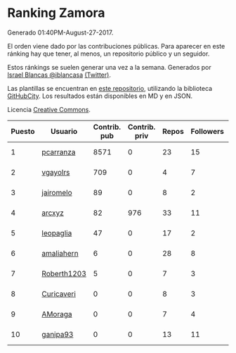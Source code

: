 # Ranking Zamora

Generado 01:40PM-August-27-2017.

El orden viene dado por las contribuciones públicas. Para aparecer en este ránking hay que tener, al menos, un repositorio público y un seguidor.

Estos ránkings se suelen generar una vez a la semana. Generados por [Israel Blancas @iblancasa](https://github.com/iblancasa/) [(Twitter)](https://twitter.com/iblancasa).

Las plantillas se encuentran en [este repositorio](https://github.com/iblancasa/GH-Spanish-Ranking), utilizando la biblioteca [GitHubCity](https://github.com/iblancasa/GitHubCity). Los resultados están disponibles en MD y en JSON.

Licencia [Creative Commons](https://creativecommons.org/licenses/by/4.0/).

| Puesto   |  Usuario  | Contrib. pub | Contrib. priv |Repos| Followers | Desde |  Avatar  |
|----------|-----------|--------------|---------------|-----|-----------|-------|----------|
|1|[pcarranza](https://github.com/pcarranza)|8571|0|23|15|2013-05-22|![pcarranza](https://avatars1.githubusercontent.com/u/4496338)|
|2|[vgayolrs](https://github.com/vgayolrs)|709|0|4|7|2016-03-05|![vgayolrs](https://avatars2.githubusercontent.com/u/17665201)|
|3|[jairomelo](https://github.com/jairomelo)|89|0|8|2|2014-05-19|![jairomelo](https://avatars1.githubusercontent.com/u/7632991)|
|4|[arcxyz](https://github.com/arcxyz)|82|976|33|11|2010-01-18|![arcxyz](https://avatars0.githubusercontent.com/u/185002)|
|5|[leopaglia](https://github.com/leopaglia)|47|0|17|2|2013-04-10|![leopaglia](https://avatars3.githubusercontent.com/u/4120036)|
|6|[amaliahern](https://github.com/amaliahern)|6|0|28|8|2010-06-14|![amaliahern](https://avatars3.githubusercontent.com/u/304761)|
|7|[Roberth1203](https://github.com/Roberth1203)|5|0|7|3|2014-12-31|![Roberth1203](https://avatars0.githubusercontent.com/u/10360581)|
|8|[Curicaveri](https://github.com/Curicaveri)|0|0|8|3|2014-01-06|![Curicaveri](https://avatars3.githubusercontent.com/u/6333993)|
|9|[AMoraga](https://github.com/AMoraga)|0|0|7|4|2010-02-26|![AMoraga](https://avatars0.githubusercontent.com/u/211362)|
|10|[ganipa93](https://github.com/ganipa93)|0|0|13|11|2015-09-03|![ganipa93](https://avatars3.githubusercontent.com/u/14114469)|
